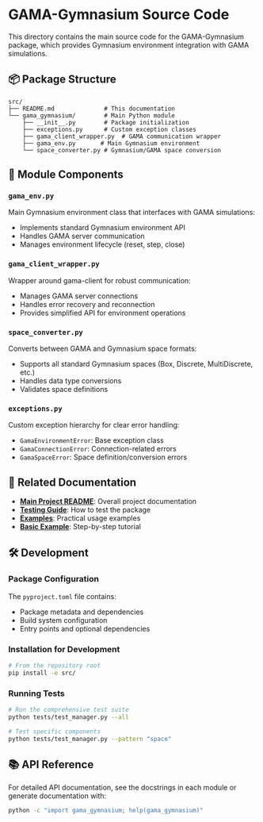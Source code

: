 # GAMA-Gymnasium Source Code

This directory contains the main source code for the GAMA-Gymnasium package, which provides Gymnasium environment integration with GAMA simulations.

## 📦 Package Structure

```
src/
├── README.md              # This documentation
└── gama_gymnasium/        # Main Python module
    ├── __init__.py        # Package initialization
    ├── exceptions.py      # Custom exception classes
    ├── gama_client_wrapper.py  # GAMA communication wrapper
    ├── gama_env.py       # Main Gymnasium environment
    └── space_converter.py # Gymnasium/GAMA space conversion
```

## 🧩 Module Components

### `gama_env.py`

Main Gymnasium environment class that interfaces with GAMA simulations:

- Implements standard Gymnasium environment API
- Handles GAMA server communication
- Manages environment lifecycle (reset, step, close)

### `gama_client_wrapper.py`

Wrapper around gama-client for robust communication:

- Manages GAMA server connections
- Handles error recovery and reconnection
- Provides simplified API for environment operations

### `space_converter.py`

Converts between GAMA and Gymnasium space formats:

- Supports all standard Gymnasium spaces (Box, Discrete, MultiDiscrete, etc.)
- Handles data type conversions
- Validates space definitions

### `exceptions.py`

Custom exception hierarchy for clear error handling:

- `GamaEnvironmentError`: Base exception class
- `GamaConnectionError`: Connection-related errors
- `GamaSpaceError`: Space definition/conversion errors

## 🔗 Related Documentation

- **[Main Project README](../README.md)**: Overall project documentation
- **[Testing Guide](../tests/README.md)**: How to test the package
- **[Examples](../examples/)**: Practical usage examples
- **[Basic Example](../examples/basic_example/README.md)**: Step-by-step tutorial

## 🛠️ Development

### Package Configuration

The `pyproject.toml` file contains:

- Package metadata and dependencies
- Build system configuration
- Entry points and optional dependencies

### Installation for Development

```bash
# From the repository root
pip install -e src/
```

### Running Tests

```bash
# Run the comprehensive test suite
python tests/test_manager.py --all

# Test specific components
python tests/test_manager.py --pattern "space"
```

## 📚 API Reference

For detailed API documentation, see the docstrings in each module or generate documentation with:

```bash
python -c "import gama_gymnasium; help(gama_gymnasium)"
```
